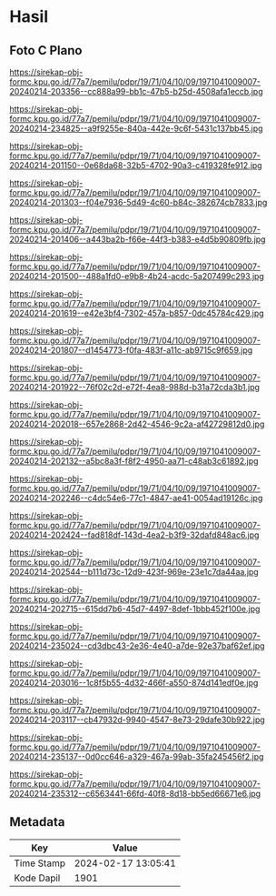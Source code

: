 # Hasil

## Foto C Plano

https://sirekap-obj-formc.kpu.go.id/77a7/pemilu/pdpr/19/71/04/10/09/1971041009007-20240214-203356--cc888a99-bb1c-47b5-b25d-4508afa1eccb.jpg

https://sirekap-obj-formc.kpu.go.id/77a7/pemilu/pdpr/19/71/04/10/09/1971041009007-20240214-234825--a9f9255e-840a-442e-9c6f-5431c137bb45.jpg

https://sirekap-obj-formc.kpu.go.id/77a7/pemilu/pdpr/19/71/04/10/09/1971041009007-20240214-201150--0e68da68-32b5-4702-90a3-c419328fe912.jpg

https://sirekap-obj-formc.kpu.go.id/77a7/pemilu/pdpr/19/71/04/10/09/1971041009007-20240214-201303--f04e7936-5d49-4c60-b84c-382674cb7833.jpg

https://sirekap-obj-formc.kpu.go.id/77a7/pemilu/pdpr/19/71/04/10/09/1971041009007-20240214-201406--a443ba2b-f66e-44f3-b383-e4d5b90809fb.jpg

https://sirekap-obj-formc.kpu.go.id/77a7/pemilu/pdpr/19/71/04/10/09/1971041009007-20240214-201500--488a1fd0-e9b8-4b24-acdc-5a207499c293.jpg

https://sirekap-obj-formc.kpu.go.id/77a7/pemilu/pdpr/19/71/04/10/09/1971041009007-20240214-201619--e42e3bf4-7302-457a-b857-0dc45784c429.jpg

https://sirekap-obj-formc.kpu.go.id/77a7/pemilu/pdpr/19/71/04/10/09/1971041009007-20240214-201807--d1454773-f0fa-483f-a11c-ab9715c9f659.jpg

https://sirekap-obj-formc.kpu.go.id/77a7/pemilu/pdpr/19/71/04/10/09/1971041009007-20240214-201922--76f02c2d-e72f-4ea8-988d-b31a72cda3b1.jpg

https://sirekap-obj-formc.kpu.go.id/77a7/pemilu/pdpr/19/71/04/10/09/1971041009007-20240214-202018--657e2868-2d42-4546-9c2a-af42729812d0.jpg

https://sirekap-obj-formc.kpu.go.id/77a7/pemilu/pdpr/19/71/04/10/09/1971041009007-20240214-202132--a5bc8a3f-f8f2-4950-aa71-c48ab3c61892.jpg

https://sirekap-obj-formc.kpu.go.id/77a7/pemilu/pdpr/19/71/04/10/09/1971041009007-20240214-202246--c4dc54e6-77c1-4847-ae41-0054ad19126c.jpg

https://sirekap-obj-formc.kpu.go.id/77a7/pemilu/pdpr/19/71/04/10/09/1971041009007-20240214-202424--fad818df-143d-4ea2-b3f9-32dafd848ac6.jpg

https://sirekap-obj-formc.kpu.go.id/77a7/pemilu/pdpr/19/71/04/10/09/1971041009007-20240214-202544--b111d73c-12d9-423f-969e-23e1c7da44aa.jpg

https://sirekap-obj-formc.kpu.go.id/77a7/pemilu/pdpr/19/71/04/10/09/1971041009007-20240214-202715--615dd7b6-45d7-4497-8def-1bbb452f100e.jpg

https://sirekap-obj-formc.kpu.go.id/77a7/pemilu/pdpr/19/71/04/10/09/1971041009007-20240214-235024--cd3dbc43-2e36-4e40-a7de-92e37baf62ef.jpg

https://sirekap-obj-formc.kpu.go.id/77a7/pemilu/pdpr/19/71/04/10/09/1971041009007-20240214-203016--1c8f5b55-4d32-466f-a550-874d141edf0e.jpg

https://sirekap-obj-formc.kpu.go.id/77a7/pemilu/pdpr/19/71/04/10/09/1971041009007-20240214-203117--cb47932d-9940-4547-8e73-29dafe30b922.jpg

https://sirekap-obj-formc.kpu.go.id/77a7/pemilu/pdpr/19/71/04/10/09/1971041009007-20240214-235137--0d0cc646-a329-467a-99ab-35fa245456f2.jpg

https://sirekap-obj-formc.kpu.go.id/77a7/pemilu/pdpr/19/71/04/10/09/1971041009007-20240214-235312--c6563441-66fd-40f8-8d18-bb5ed66671e6.jpg


## Metadata

| Key        | Value               |
| ---------- | ------------------- |
| Time Stamp | 2024-02-17 13:05:41 |
| Kode Dapil | 1901                |



